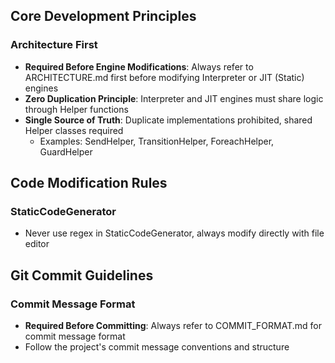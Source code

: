 ## Core Development Principles

### Architecture First
- **Required Before Engine Modifications**: Always refer to ARCHITECTURE.md first before modifying Interpreter or JIT (Static) engines
- **Zero Duplication Principle**: Interpreter and JIT engines must share logic through Helper functions
- **Single Source of Truth**: Duplicate implementations prohibited, shared Helper classes required
  - Examples: SendHelper, TransitionHelper, ForeachHelper, GuardHelper

## Code Modification Rules

### StaticCodeGenerator
- Never use regex in StaticCodeGenerator, always modify directly with file editor

## Git Commit Guidelines

### Commit Message Format
- **Required Before Committing**: Always refer to COMMIT_FORMAT.md for commit message format
- Follow the project's commit message conventions and structure